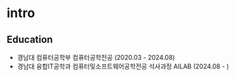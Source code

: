# intro

Education
---------------------------------------------------------------------------------------------
- 경남대 컴퓨터공학부 컴퓨터공학전공 (2020.03 - 2024.08)
- 경남대 융합IT공학과 컴퓨터및소프트웨어공학전공 석사과정 AILAB (2024.08 - )
